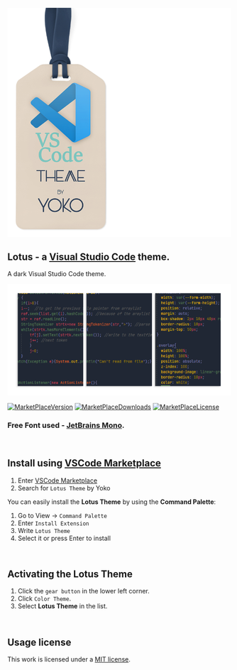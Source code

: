 
![Logo](docs/brand.png "Logo")

## Lotus - a [Visual Studio Code](https://code.visualstudio.com) theme.

A dark Visual Studio Code theme.

![IDE](docs/view.png "IDE")

[![MarketPlaceVersion](http://vsmarketplacebadge.apphb.com/version-short/Yoko-Luxelego.lotus.svg?style=for-the-badge&logo=appveyor)](https://marketplace.visualstudio.com/items?itemName=Yoko-Luxelego.lotus) 
[![MarketPlaceDownloads](http://vsmarketplacebadge.apphb.com/downloads/Yoko-Luxelego.lotus.svg?style=for-the-badge&logo=appveyor)](https://marketplace.visualstudio.com/items?itemName=Yoko-Luxelego.lotus) 
[![MarketPlaceLicense](https://img.shields.io/github/license/luxelego/lotus_color_scheme.svg?style=for-the-badge)](https://github.com/luxelego/lotus_vscode_theme/blob/main/LICENSE) 

### Free Font used - [JetBrains Mono](https://www.jetbrains.com/lp/mono/).

<img src="../main/docs/spacer.png" width="1" height="1">

## Install using [VSCode Marketplace](https://marketplace.visualstudio.com/items?itemName=Yoko-Luxelego.lotus)

1. Enter [VSCode Marketplace](https://marketplace.visualstudio.com/items?itemName=Yoko-Luxelego.lotus)
2. Search for `Lotus Theme` by Yoko

You can easily install the **Lotus Theme** by using the **Command Palette**:

1. Go to View -> `Command Palette`
2. Enter `Install Extension`
3. Write `Lotus Theme`
4. Select it or press Enter to install

<img src="../main/docs/spacer.png" width="1" height="1">

## Activating the Lotus Theme

1. Click the `gear button` in the lower left corner.
2. Click `Color Theme`.
3. Select **Lotus Theme** in the list.

<img src="../main/docs/spacer.png" width="1" height="1">

## Usage license

This work is licensed under a [MIT license](https://github.com/luxelego/lotus_vscode_theme/blob/main/LICENSE).
